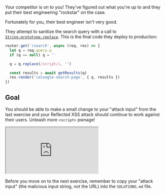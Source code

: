 Your competitor is on to you! They've figured out what you're up to and they put their best engineering "rockstar" on the case.

Fortunately for you, their best engineer isn't very good.

They attempt to sanitize the search query with a call to [`String.prototype.replace`](https://developer.mozilla.org/en-US/docs/Web/JavaScript/Reference/Global_Objects/String/replace). This is the final code they deploy to production:

```js
router.get('/search', async (req, res) => {
  let q = req.query.q
  if (q == null) q = ''

  q = q.replace(/script/i, '')

  const results = await getResults(q)
  res.render('caloogle-search-page', { q, results })
})
```

## Goal

You should be able to make a small change to your "attack input" from the last exercise and your Reflected XSS attack should continue to work against their users. Unleash more `<script>` pwnage!

<iframe src='http://localhost:4020'></iframe>

Before you move on to the next exercise, remember to copy your "attack input" (the malicious input string, not the URL) into the `SOLUTIONS.md` file.
